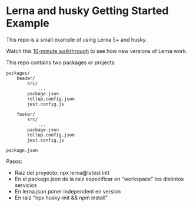 # Lerna and husky Getting Started Example

This repo is a small example of using Lerna 5+ and husky.

Watch this [10-minute walkthrough](https://youtu.be/1oxFYphTS4Y) to see how new versions of Lerna work.

This repo contains two packages or projects:

```
packages/
    header/
        src/
            ...
        package.json
        rollup.config.json
        jest.config.js

    footer/
        src/
            ...
        package.json
        rollup.config.json
        jest.config.js

package.json
```
Pasos:
- Raiz del proyecto: npx lerna@latest init
- En el package.json de la raiz especificar en "workspace" los distintos servicios
- En lerna.json poner independent en version
- En raiz "npx husky-init && npm install"
